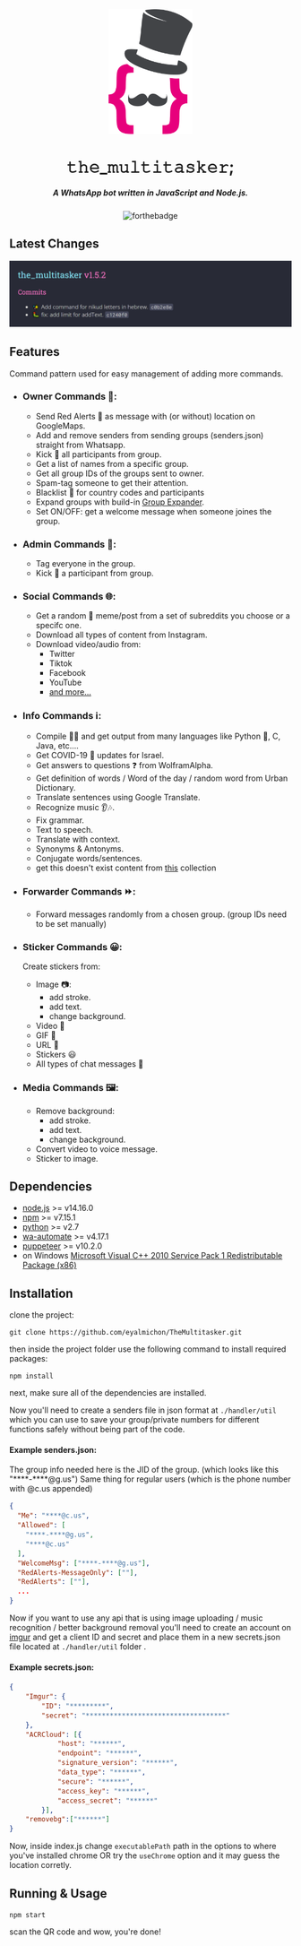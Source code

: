 <div align="center">

<img src="./images/the_multitasker_logo.png" width="150">

<h1>𝚝𝚑𝚎_𝚖𝚞𝚕𝚝𝚒𝚝𝚊𝚜𝚔𝚎𝚛;</h1>

<h5>A WhatsApp bot written in JavaScript and Node.js.</h5>

![forthebadge](https://img.shields.io/badge/Made%20with-Node.js-8bbf3d)


</div>

## Latest Changes

<div align="center">
   <img src="./release.png"/>
   </div>

## Features

Command pattern used for easy management of adding more commands.

- ### Owner Commands 👑:
  - Send Red Alerts 🚀 as message with (or without) location on GoogleMaps.
  - Add and remove senders from sending groups (senders.json) straight from Whatsapp.
  - Kick 🦶 all participants from group.
  - Get a list of names from a specific group.
  - Get all group IDs of the groups sent to owner.
  - Spam-tag someone to get their attention.
  - Blacklist 📛 for country codes and participants
  - Expand groups with build-in [Group Expander](https://github.com/eyalmichon/group-expander).
  - Set ON/OFF: get a welcome message when someone joines the group.

- ### Admin Commands 💼:
  - Tag everyone in the group.
  - Kick 🦶 a participant from group.
  
- ### Social Commands 🌐:
  - Get a random 🎲 meme/post from a set of subreddits you choose or a specifc one.
  - Download all types of content from Instagram.
  - Download video/audio from:
    - Twitter
    - Tiktok
    - Facebook
    - YouTube
    - [and more...](http://ytdl-org.github.io/youtube-dl/supportedsites.html)

- ### Info Commands ℹ:
  - Compile 👨‍💻 and get output from many languages like Python 🐍, C, Java, etc....
  - Get COVID-19 🦠 updates for Israel.
  - Get answers to questions ❓ from WolframAlpha.
  - Get definition of words / Word of the day / random word from Urban Dictionary.
  - Translate sentences using Google Translate.
  - Recognize music 👂🎶.
  - Fix grammar.
  - Text to speech.
  - Translate with context.
  - Synonyms & Antonyms.
  - Conjugate words/sentences.
  - get this doesn't exist content from [this](https://thisxdoesnotexist.com/) collection

- ### Forwarder Commands ⏩:
  - Forward messages randomly from a chosen group. (group IDs need to be set manually)

- ### Sticker Commands 😀:
  Create stickers from:
  - Image 📷:
    - add stroke.
    - add text.
    - change background.
  - Video 🎥
  - GIF 👾
  - URL 🔗
  - Stickers 😃
  - All types of chat messages 💬

- ### Media Commands 🖼:
  - Remove background:
    - add stroke.
    - add text.
    - change background.
  - Convert video to voice message.
  - Sticker to image.


## Dependencies
- [node.js](https://nodejs.org/en/download/) >= v14.16.0
- [npm]() >= v7.15.1
- [python](https://www.python.org/) >= v2.7
- [wa-automate](https://github.com/open-wa/wa-automate-nodejs) >= v4.17.1
- [puppeteer](https://github.com/puppeteer/puppeteer#readme) >= v10.2.0
- on Windows [Microsoft Visual C++ 2010 Service Pack 1 Redistributable Package (x86)](https://download.microsoft.com/download/1/6/5/165255E7-1014-4D0A-B094-B6A430A6BFFC/vcredist_x86.exe)


## Installation

clone the project:
```
git clone https://github.com/eyalmichon/TheMultitasker.git
```
then inside the project folder use the following command to install required packages:
```
npm install
```
next, make sure all of the dependencies are installed.

Now you'll need to create a senders file in json format at `./handler/util` which you can use to save your group/private numbers for different functions safely without being part of the code.

#### Example senders.json:

The group info needed here is the JID of the group. (which looks like this "\*\*\*\*-\*\*\*\*@g.us")
Same thing for regular users (which is the phone number with @c.us appended)
```json
{
  "Me": "****@c.us",
  "Allowed": [
    "****-****@g.us",
    "****@c.us"
  ],
  "WelcomeMsg": ["****-****@g.us"],
  "RedAlerts-MessageOnly": [""],
  "RedAlerts": [""],
  ...
}
```
Now if you want to use any api that is using image uploading / music recognition / better background removal you'll need to create an account on [imgur](https://imgur.com) and get a client ID and secret and place them in a new secrets.json file located at `./handler/util` folder .

#### Example secrets.json:
```json
{
    "Imgur": {
        "ID": "*********",
        "secret": "***********************************"
    },
    "ACRCloud": [{
            "host": "******",
            "endpoint": "******",
            "signature_version": "******",
            "data_type": "******",
            "secure": "******",
            "access_key": "******",
            "access_secret": "******"
        }],
    "removebg":["******"]
}
```

Now, inside index.js change `executablePath` path in the options to where you've installed chrome OR try the `useChrome` option and it may guess the location corretly.


## Running & Usage

```
npm start
```
scan the QR code and wow, you're done!
